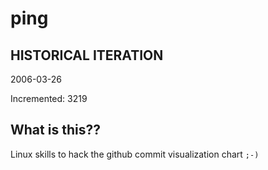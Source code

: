 # ping

## HISTORICAL ITERATION
2006-03-26

Incremented: 3219

## What is this?? 
Linux skills to hack the github commit visualization chart `;-)`
